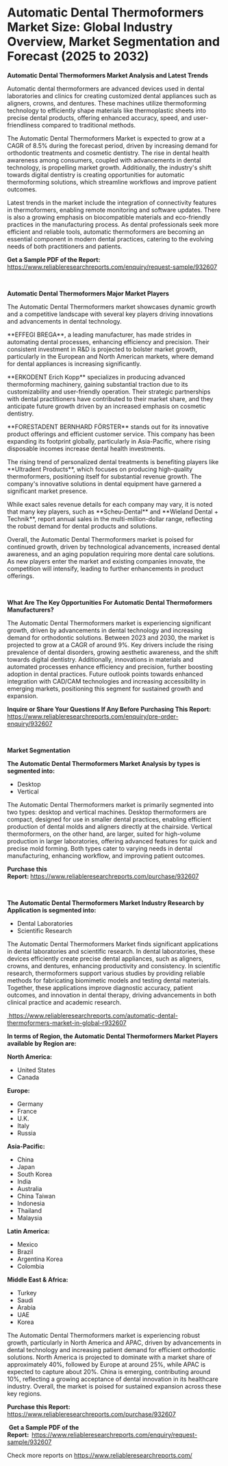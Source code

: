 <p><h1>Automatic Dental Thermoformers Market Size: Global Industry Overview, Market Segmentation and Forecast (2025 to 2032)</h1></p><p><strong>Automatic Dental Thermoformers Market Analysis and Latest Trends</strong></p>
<p><p>Automatic dental thermoformers are advanced devices used in dental laboratories and clinics for creating customized dental appliances such as aligners, crowns, and dentures. These machines utilize thermoforming technology to efficiently shape materials like thermoplastic sheets into precise dental products, offering enhanced accuracy, speed, and user-friendliness compared to traditional methods.</p><p>The Automatic Dental Thermoformers Market is expected to grow at a CAGR of 8.5% during the forecast period, driven by increasing demand for orthodontic treatments and cosmetic dentistry. The rise in dental health awareness among consumers, coupled with advancements in dental technology, is propelling market growth. Additionally, the industry's shift towards digital dentistry is creating opportunities for automatic thermoforming solutions, which streamline workflows and improve patient outcomes.</p><p>Latest trends in the market include the integration of connectivity features in thermoformers, enabling remote monitoring and software updates. There is also a growing emphasis on biocompatible materials and eco-friendly practices in the manufacturing process. As dental professionals seek more efficient and reliable tools, automatic thermoformers are becoming an essential component in modern dental practices, catering to the evolving needs of both practitioners and patients.</p></p>
<p><strong>Get a Sample PDF of the Report:&nbsp;</strong> <a href="https://www.reliableresearchreports.com/enquiry/request-sample/932607?utm_campaign=2186&utm_medium=2&utm_source=Github&utm_content=ia&utm_term=21032025&utm_id=automatic-dental-thermoformers">https://www.reliableresearchreports.com/enquiry/request-sample/932607</a></p>
<p>&nbsp;</p>
<p><strong>Automatic Dental Thermoformers Major Market Players</strong></p>
<p><p>The Automatic Dental Thermoformers market showcases dynamic growth and a competitive landscape with several key players driving innovations and advancements in dental technology. </p><p>**EFFEGI BREGA**, a leading manufacturer, has made strides in automating dental processes, enhancing efficiency and precision. Their consistent investment in R&D is projected to bolster market growth, particularly in the European and North American markets, where demand for dental appliances is increasing significantly.</p><p>**ERKODENT Erich Kopp** specializes in producing advanced thermoforming machinery, gaining substantial traction due to its customizability and user-friendly operation. Their strategic partnerships with dental practitioners have contributed to their market share, and they anticipate future growth driven by an increased emphasis on cosmetic dentistry.</p><p>**FORESTADENT BERNHARD FÖRSTER** stands out for its innovative product offerings and efficient customer service. This company has been expanding its footprint globally, particularly in Asia-Pacific, where rising disposable incomes increase dental health investments. </p><p>The rising trend of personalized dental treatments is benefiting players like **Ultradent Products**, which focuses on producing high-quality thermoformers, positioning itself for substantial revenue growth. The company's innovative solutions in dental equipment have garnered a significant market presence.</p><p>While exact sales revenue details for each company may vary, it is noted that many key players, such as **Scheu-Dental** and **Wieland Dental + Technik**, report annual sales in the multi-million-dollar range, reflecting the robust demand for dental products and solutions.</p><p>Overall, the Automatic Dental Thermoformers market is poised for continued growth, driven by technological advancements, increased dental awareness, and an aging population requiring more dental care solutions. As new players enter the market and existing companies innovate, the competition will intensify, leading to further enhancements in product offerings.</p></p>
<p>&nbsp;</p>
<p><strong>What Are The Key Opportunities For Automatic Dental Thermoformers Manufacturers?</strong></p>
<p><p>The Automatic Dental Thermoformers market is experiencing significant growth, driven by advancements in dental technology and increasing demand for orthodontic solutions. Between 2023 and 2030, the market is projected to grow at a CAGR of around 9%. Key drivers include the rising prevalence of dental disorders, growing aesthetic awareness, and the shift towards digital dentistry. Additionally, innovations in materials and automated processes enhance efficiency and precision, further boosting adoption in dental practices. Future outlook points towards enhanced integration with CAD/CAM technologies and increasing accessibility in emerging markets, positioning this segment for sustained growth and expansion.</p></p>
<p><strong>Inquire or Share Your Questions If Any Before Purchasing This Report:</strong> <a href="https://www.reliableresearchreports.com/enquiry/pre-order-enquiry/932607?utm_campaign=2186&utm_medium=2&utm_source=Github&utm_content=ia&utm_term=21032025&utm_id=automatic-dental-thermoformers">https://www.reliableresearchreports.com/enquiry/pre-order-enquiry/932607</a></p>
<p>&nbsp;</p>
<p><strong>Market Segmentation</strong></p>
<p><strong>The Automatic Dental Thermoformers Market Analysis by types is segmented into:</strong></p>
<p><ul><li>Desktop</li><li>Vertical</li></ul></p>
<p><p>The Automatic Dental Thermoformers market is primarily segmented into two types: desktop and vertical machines. Desktop thermoformers are compact, designed for use in smaller dental practices, enabling efficient production of dental molds and aligners directly at the chairside. Vertical thermoformers, on the other hand, are larger, suited for high-volume production in larger laboratories, offering advanced features for quick and precise mold forming. Both types cater to varying needs in dental manufacturing, enhancing workflow, and improving patient outcomes.</p></p>
<p><strong>Purchase this Report:&nbsp;</strong><a href="https://www.reliableresearchreports.com/purchase/932607?utm_campaign=2186&utm_medium=2&utm_source=Github&utm_content=ia&utm_term=21032025&utm_id=automatic-dental-thermoformers">https://www.reliableresearchreports.com/purchase/932607</a></p>
<p>&nbsp;</p>
<p><strong>The Automatic Dental Thermoformers Market Industry Research by Application is segmented into:</strong></p>
<p><ul><li>Dental Laboratories</li><li>Scientific Research</li></ul></p>
<p><p>The Automatic Dental Thermoformers Market finds significant applications in dental laboratories and scientific research. In dental laboratories, these devices efficiently create precise dental appliances, such as aligners, crowns, and dentures, enhancing productivity and consistency. In scientific research, thermoformers support various studies by providing reliable methods for fabricating biomimetic models and testing dental materials. Together, these applications improve diagnostic accuracy, patient outcomes, and innovation in dental therapy, driving advancements in both clinical practice and academic research.</p></p>
<p><a href="https://www.reliableresearchreports.com/automatic-dental-thermoformers-market-in-global-r932607?utm_campaign=2186&utm_medium=2&utm_source=Github&utm_content=ia&utm_term=21032025&utm_id=automatic-dental-thermoformers">&nbsp;https://www.reliableresearchreports.com/automatic-dental-thermoformers-market-in-global-r932607</a></p>
<p><strong>In terms of Region, the Automatic Dental Thermoformers Market Players available by Region are:</strong></p>
<p>
    <p> <strong> North America: </strong>
        <ul>
            <li>United States</li>
            <li>Canada</li>
        </ul>
        </p> 
    <p> <strong> Europe: </strong>
        <ul>
            <li>Germany</li>
            <li>France</li>
            <li>U.K.</li>
            <li>Italy</li>
            <li>Russia</li>
        </ul>
        </p> 
    <p> <strong> Asia-Pacific: </strong>
        <ul>
            <li>China</li>
            <li>Japan</li>
            <li>South Korea</li>
            <li>India</li>
            <li>Australia</li>
            <li>China Taiwan</li>
            <li>Indonesia</li>
            <li>Thailand</li>
            <li>Malaysia</li>
        </ul>
        </p> 
    <p> <strong> Latin America: </strong>
        <ul>
            <li>Mexico</li>
            <li>Brazil</li>
            <li>Argentina Korea</li>
            <li>Colombia</li>
        </ul>
        </p> 
    <p> <strong> Middle East & Africa: </strong>
        <ul>
            <li>Turkey</li>
            <li>Saudi</li>
            <li>Arabia</li>
            <li>UAE</li>
            <li>Korea</li>
        </ul>
    </p>
    </p>
<p><p>The Automatic Dental Thermoformers market is experiencing robust growth, particularly in North America and APAC, driven by advancements in dental technology and increasing patient demand for efficient orthodontic solutions. North America is projected to dominate with a market share of approximately 40%, followed by Europe at around 25%, while APAC is expected to capture about 20%. China is emerging, contributing around 10%, reflecting a growing acceptance of dental innovation in its healthcare industry. Overall, the market is poised for sustained expansion across these key regions.</p></p>
<p><strong>Purchase this Report: </strong><a href="https://www.reliableresearchreports.com/purchase/932607?utm_campaign=2186&utm_medium=2&utm_source=Github&utm_content=ia&utm_term=21032025&utm_id=automatic-dental-thermoformers">https://www.reliableresearchreports.com/purchase/932607</a></p>
<p>&nbsp;<strong>Get a Sample PDF of the Report:&nbsp;&nbsp;</strong><a href="https://www.reliableresearchreports.com/enquiry/request-sample/932607?utm_campaign=2186&utm_medium=2&utm_source=Github&utm_content=ia&utm_term=21032025&utm_id=automatic-dental-thermoformers">https://www.reliableresearchreports.com/enquiry/request-sample/932607</a></p>
<p><strong></strong></p>
<p>Check more reports on <a href="https://www.reliableresearchreports.com/?utm_campaign=2186&utm_medium=2&utm_source=Github&utm_content=ia&utm_term=21032025&utm_id=automatic-dental-thermoformers">https://www.reliableresearchreports.com/</a></p>